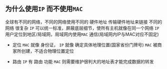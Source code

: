 ##  为什么使用`IP` 而不使用`MAC` 
全球有不同的网络，不同的网络使用不同的 硬件地址
传输硬件地址来链接 不同的网络 很复杂
`IP` 可以统一标准，屏蔽底层细节，使所有主机就像在同一个网络
`IP` 用户定位到地区/局域网，局域网内使用`MAC` 通信(局域网内IP与MAC对应不固定)

* 定位
`MAC` 就像 身份证， `IP` 就像 确定具体地理位置(国家省份门牌号)
`MAC` 被商家所创建，不适合物理位置定位

* 路由
`IP` 有 路由 功能
`MAC` 则需要维护很判大的地址表才能完成数据的转发
